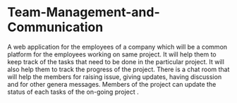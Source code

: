 # Team-Management-and-Communication
A web application for the employees of a company which will be a common platform for the employees working on same project. It will help them to keep track of the tasks that need to be done in the particular project. It will also help them to track the progress of the project. There is a chat room that will help the members for raising issue, giving updates, having discussion and for other genera messages. Members of the project can update the status of each tasks of the on-going project .
